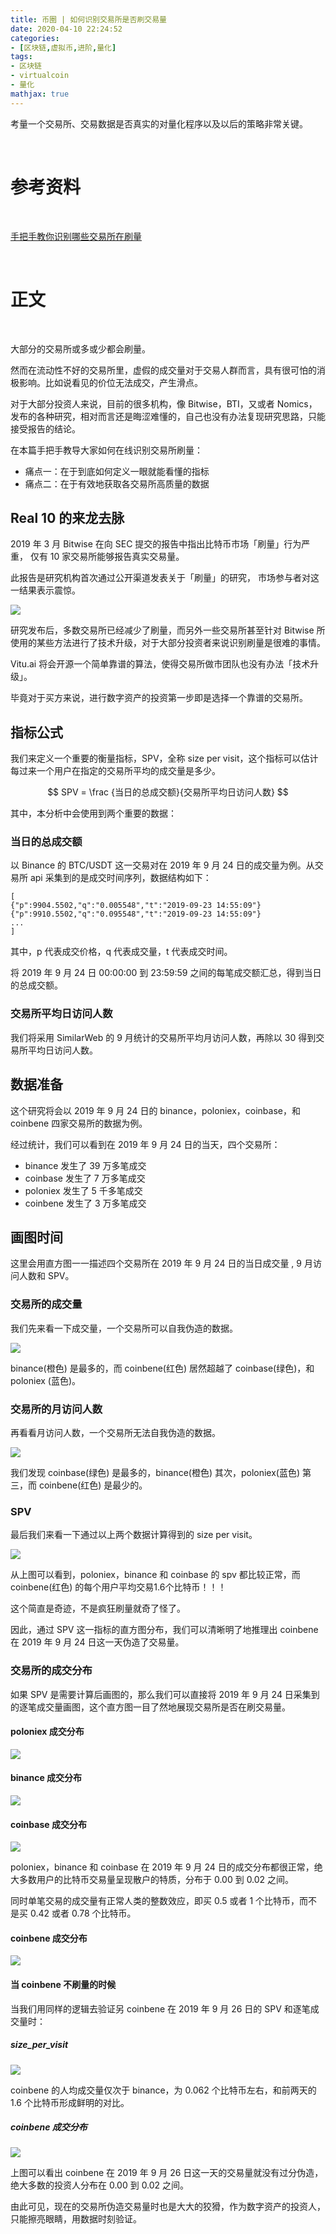 ```yaml
---
title: 币圈 | 如何识别交易所是否刷交易量
date: 2020-04-10 22:24:52
categories:
- [区块链,虚拟币,进阶,量化]
tags:
- 区块链
- virtualcoin
- 量化
mathjax: true
---
```

考量一个交易所、交易数据是否真实的对量化程序以及以后的策略非常关键。

<!-- more -->

<br/>

# 参考资料

<br/>

[手把手教你识别哪些交易所在刷量](https://www.chainnews.com/articles/168666495581.htm)

<br/>

# 正文

<br/>

大部分的交易所或多或少都会刷量。

然而在流动性不好的交易所里，虚假的成交量对于交易人群而言，具有很可怕的消极影响。比如说看见的价位无法成交，产生滑点。

对于大部分投资人来说，目前的很多机构，像 Bitwise，BTI，又或者 Nomics，发布的各种研究，相对而言还是晦涩难懂的，自己也没有办法复现研究思路，只能接受报告的结论。

在本篇手把手教导大家如何在线识别交易所刷量：

- 痛点一：在于到底如何定义一眼就能看懂的指标
- 痛点二：在于有效地获取各交易所高质量的数据

## Real 10 的来龙去脉

2019 年 3 月 Bitwise 在向 SEC 提交的报告中指出比特币市场「刷量」行为严重， 仅有 10 家交易所能够报告真实交易量。

此报告是研究机构首次通过公开渠道发表关于「刷量」的研究， 市场参与者对这一结果表示震惊。

![](/images/virtualcoin/16_0.png)

研究发布后，多数交易所已经减少了刷量，而另外一些交易所甚至针对 Bitwise 所使用的某些方法进行了技术升级，对于大部分投资者来说识别刷量是很难的事情。

Vitu.ai 将会开源一个简单靠谱的算法，使得交易所做市团队也没有办法「技术升级」。

毕竟对于买方来说，进行数字资产的投资第一步即是选择一个靠谱的交易所。

## 指标公式

我们来定义一个重要的衡量指标，SPV，全称 size per visit，这个指标可以估计每过来一个用户在指定的交易所平均的成交量是多少。

$$  SPV = \frac {当日的总成交额}{交易所平均日访问人数} $$

其中，本分析中会使用到两个重要的数据：

### 当日的总成交额

以 Binance 的 BTC/USDT 这一交易对在 2019 年 9 月 24 日的成交量为例。从交易所 api 采集到的是成交时间序列，数据结构如下：

	[
	{"p":9904.5502,"q":"0.005548","t":"2019-09-23 14:55:09"}
	{"p":9910.5502,"q":"0.095548","t":"2019-09-23 14:55:09"}
	...
	]

其中，p 代表成交价格，q 代表成交量，t 代表成交时间。

将 2019 年 9 月 24 日 00:00:00 到 23:59:59 之间的每笔成交额汇总，得到当日的总成交额。

### 交易所平均日访问人数

我们将采用 SimilarWeb 的 9 月统计的交易所平均月访问人数，再除以 30 得到交易所平均日访问人数。

## 数据准备

这个研究将会以 2019 年 9 月 24 日的 binance，poloniex，coinbase，和 coinbene 四家交易所的数据为例。

经过统计，我们可以看到在 2019 年 9 月 24 日的当天，四个交易所：

- binance 发生了 39 万多笔成交
- coinbase 发生了 7 万多笔成交
- poloniex 发生了 5 千多笔成交
- coinbene 发生了 3 万多笔成交

## 画图时间

这里会用直方图一一描述四个交易所在 2019 年 9 月 24 日的当日成交量 , 9 月访问人数和 SPV。

### 交易所的成交量

我们先来看一下成交量，一个交易所可以自我伪造的数据。

![](/images/virtualcoin/16_1.png)

binance(橙色) 是最多的，而 coinbene(红色) 居然超越了 coinbase(绿色)，和 poloniex (蓝色)。

### 交易所的月访问人数

再看看月访问人数，一个交易所无法自我伪造的数据。

![](/images/virtualcoin/16_2.png)

我们发现 coinbase(绿色) 是最多的，binance(橙色) 其次，poloniex(蓝色) 第三，而 coinbene(红色) 是最少的。

### SPV

最后我们来看一下通过以上两个数据计算得到的 size per visit。

![](/images/virtualcoin/16_3.png)

从上图可以看到，poloniex，binance 和 coinbase 的 spv 都比较正常，而 coinbene(红色) 的每个用户平均交易1.6个比特币！！！

这个简直是奇迹，不是疯狂刷量就奇了怪了。

因此，通过 SPV 这一指标的直方图分布，我们可以清晰明了地推理出 coinbene 在 2019 年 9 月 24 日这一天伪造了交易量。

### 交易所的成交分布

如果 SPV 是需要计算后画图的，那么我们可以直接将 2019 年 9 月 24 日采集到的逐笔成交量画图，这个直方图一目了然地展现交易所是否在刷交易量。

#### poloniex 成交分布

![](/images/virtualcoin/16_4.png)

#### binance 成交分布

![](/images/virtualcoin/16_5.png)

#### coinbase 成交分布

![](/images/virtualcoin/16_6.png)

poloniex，binance 和 coinbase 在 2019 年 9 月 24 日的成交分布都很正常，绝大多数用户的比特币交易量呈现散户的特质，分布于 0.00 到 0.02 之间。

同时单笔交易的成交量有正常人类的整数效应，即买 0.5 或者 1 个比特币，而不是买 0.42 或者 0.78 个比特币。

#### coinbene 成交分布

![](/images/virtualcoin/16_7.png)

#### 当 coinbene 不刷量的时候

当我们用同样的逻辑去验证另 coinbene 在 2019 年 9 月 26 日的 SPV 和逐笔成交量时：

##### size_per_visit

![](/images/virtualcoin/16_8.png)

coinbene 的人均成交量仅次于 binance，为 0.062 个比特币左右，和前两天的 1.6 个比特币形成鲜明的对比。

##### coinbene 成交分布

![](/images/virtualcoin/16_9.png)

上图可以看出 coinbene 在 2019 年 9 月 26 日这一天的交易量就没有过分伪造，绝大多数的投资人分布在 0.00 到 0.02 之间。

由此可见，现在的交易所伪造交易量时也是大大的狡猾，作为数字资产的投资人，只能擦亮眼睛，用数据时刻验证。
